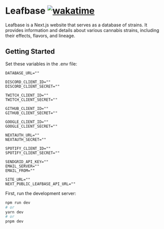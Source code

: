 # Leafbase [![wakatime](https://wakatime.com/badge/user/61cabc84-7492-4f6a-b301-5bbbdd324bc5/project/5d1cd45b-d781-442d-838e-f453723d9542.svg)](https://wakatime.com/badge/user/61cabc84-7492-4f6a-b301-5bbbdd324bc5/project/5d1cd45b-d781-442d-838e-f453723d9542)

Leafbase is a Next.js website that serves as a database of strains. It provides information and details about various cannabis strains, including their effects, flavors, and lineage. 

## Getting Started

Set these variables in the .env file:

``` .env
DATABASE_URL=""

DISCORD_CLIENT_ID=""
DISCORD_CLIENT_SECRET=""

TWITCH_CLIENT_ID=""
TWITCH_CLIENT_SECRET=""

GITHUB_CLIENT_ID=""
GITHUB_CLIENT_SECRET=""

GOOGLE_CLIENT_ID=""
GOOGLE_CLIENT_SECRET=""

NEXTAUTH_URL=""
NEXTAUTH_SECRET=""

SPOTIFY_CLIENT_ID=""
SPOTIFY_CLIENT_SECRET=""

SENDGRID_API_KEY=""
EMAIL_SERVER=""
EMAIL_FROM=""

SITE_URL=""
NEXT_PUBLIC_LEAFBASE_API_URL=""
```

First, run the development server:

```bash
npm run dev
# or
yarn dev
# or
pnpm dev
```
